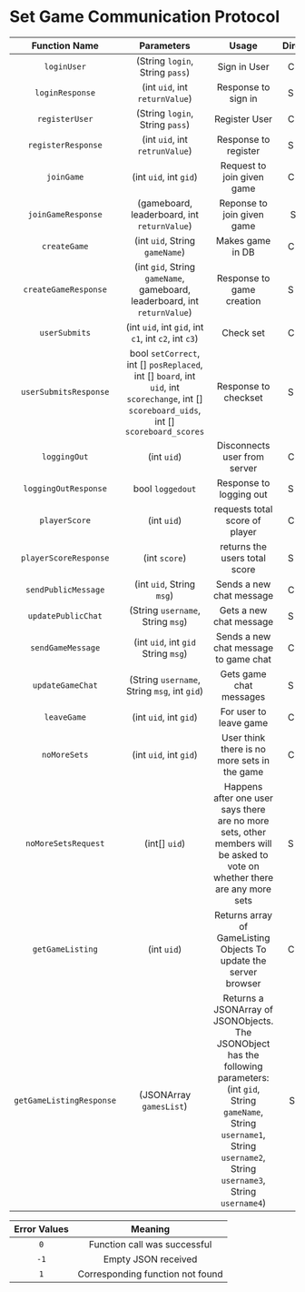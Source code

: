 # Set Game Communication Protocol

| Function Name   | Parameters                 | Usage             | Direction |
|:---------------:|:--------------------------:|:-----------------:|:---------:|
| `loginUser`     | (String `login`, String `pass`) | Sign in User      | C --> S    |
| `loginResponse` | (int `uid`, int `returnValue`)|  Response to sign in | S --> C |
| `registerUser`  | (String `login`, String `pass`)| Register User     | C --> S    |
| `registerResponse` | (int `uid`, int `retrunValue`)| Response to register | S --> C
| `joinGame`    | (int `uid`, int `gid`)    | Request to join given game    | C --> S|
|`joinGameResponse`| (gameboard, leaderboard, int `returnValue`)| Reponse to join given game| S-->C|
| `createGame`    | (int `uid`, String `gameName`) |  Makes game in DB  | C --> S    |
| `createGameResponse` | (int `gid`, String `gameName`, gameboard, leaderboard, int `returnValue`) | Response to game creation | S --> C  |
| `userSubmits`| (int `uid`, int `gid`, int `c1`, int `c2`, int `c3`) | Check set | C --> S|
| `userSubmitsResponse` | bool `setCorrect`, int [] `posReplaced`, int [] `board`, int `uid`, int `scorechange`, int [] `scoreboard_uids`, int [] `scoreboard_scores` | Response to checkset | S --> C |
| `loggingOut`	  | (int `uid`)				   | Disconnects user from server | C --> S |
| `loggingOutResponse` | bool `loggedout` | Response to logging out | S --> C |
| `playerScore` | (int `uid`)   | requests total score of player    | C --> S|
| `playerScoreResponse` | (int `score`) | returns the users total score | S --> C |
| `sendPublicMessage` | (int `uid`, String `msg`) | Sends a new chat message | C --> S |
| `updatePublicChat`    | (String `username`, String `msg`) | Gets a new chat message | S --> C|
| `sendGameMessage` | (int `uid`, int `gid` String `msg`) | Sends a new chat message to game chat| C --> S |
| `updateGameChat`    | (String `username`, String `msg`, int `gid`) | Gets game chat messages| S --> C|
|`leaveGame`|(int `uid`, int `gid`) |For user to leave game| C --> S|
|`noMoreSets`|(int `uid`, int `gid`) |User think there is no more sets in the game|C --> S|
|`noMoreSetsRequest`|(int[] `uid`) |Happens after one user says there are no more sets, other members will be asked to vote on whether there are any more sets|S --> C|
| `getGameListing`  | (int `uid`)  | Returns array of GameListing Objects To update the server browser| C --> S |
|`getGameListingResponse` | (JSONArray `gamesList`) | Returns a JSONArray of JSONObjects. The JSONObject has the following parameters: (int `gid`, String `gameName`, String `username1`, String `username2`, String `username3`, String `username4`)| S--> C|



| Error Values    | Meaning                          |
|:---------------:|:--------------------------------:|
|      `0`        | Function call was successful     |
|      `-1`       | Empty JSON received              |
|      `1`        | Corresponding function not found |
